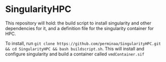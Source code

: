 # SingularityHPC
This repository will hold: the build script to install singularity and other dependencies for it, and a definition file for the singularity container for HPC.

To install, run `git clone https://github.com/perminaa/SingularityHPC.git && cd SingularityHPC && bash buildscript.sh`. This will install and configure singularity
and build a container called `vmdContainer.sif`

